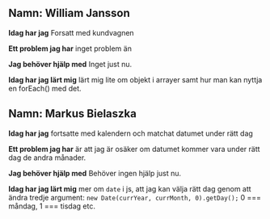 ## Namn: William Jansson
**Idag har jag** Forsatt med kundvagnen

**Ett problem jag har** inget problem än

**Jag behöver hjälp med** Inget just nu.

**Idag har jag lärt mig** lärt mig lite om objekt i arrayer samt hur man kan nyttja en forEach() med det.


## Namn: Markus Bielaszka
**Idag har jag** fortsatte med kalendern och matchat datumet under rätt dag

**Ett problem jag har** är att jag är osäker om datumet kommer vara under rätt dag de andra månader.

**Jag behöver hjälp med** Behöver ingen hjälp just nu.

**Idag har jag lärt mig** mer om `date` i js, att jag kan välja rätt dag genom att ändra tredje argument:
`new Date(currYear, currMonth, 0).getDay();` 0 === måndag, 1 === tisdag etc.
